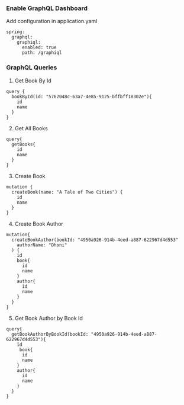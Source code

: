 ### Enable GraphQL Dashboard
Add configuration in application.yaml
```agsl
spring:
  graphql:
    graphiql:
      enabled: true
      path: /graphiql
```

### GraphQL Queries

1. Get Book By Id
```agsl
query {
  bookById(id: "5762048c-63a7-4e85-9125-bffbff18302e"){
    id
    name
  }
}
```
2. Get All Books

```agsl
query{
  getBooks{
    id
    name
  }
}
```
3. Create Book
```agsl
mutation {
  createBook(name: "A Tale of Two Cities") {
    id
    name
  }
}
```
4. Create Book Author
```agsl
mutation{
  createBookAuthor(bookId: "4950a926-914b-4eed-a887-622967d4d553"
    authorName: "Dhoni"
  ) {
    id
    book{
      id
      name
    }
    author{
      id
      name
    }
  }
}
```
5. Get Book Author by Book Id
```agsl
query{
  getBookAuthorByBookId(bookId: "4950a926-914b-4eed-a887-622967d4d553"){
    id
     book{
      id
      name
    }
    author{
      id
      name
    }
  }
}
```


